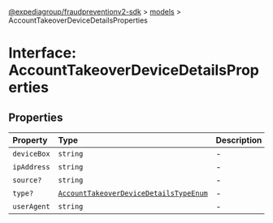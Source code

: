 [@expediagroup/fraudpreventionv2-sdk](../../index.md) > [models](../index.md) > AccountTakeoverDeviceDetailsProperties

# Interface: AccountTakeoverDeviceDetailsProperties

## Properties

| Property | Type | Description | Source |
| :------ | :------ | :------ | :------ |
| `deviceBox` | `string` | - | models/AccountTakeoverDeviceDetails.ts:74 |
| `ipAddress` | `string` | - | models/AccountTakeoverDeviceDetails.ts:75 |
| `source?` | `string` | - | models/AccountTakeoverDeviceDetails.ts:73 |
| `type?` | [`AccountTakeoverDeviceDetailsTypeEnum`](../type-aliases/AccountTakeoverDeviceDetailsTypeEnum.md) | - | models/AccountTakeoverDeviceDetails.ts:77 |
| `userAgent` | `string` | - | models/AccountTakeoverDeviceDetails.ts:76 |
